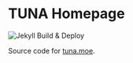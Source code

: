 # TUNA Homepage

![Jekyll Build & Deploy](https://github.com/tuna/tuna.moe/workflows/Jekyll%20Build%20&%20Deploy/badge.svg)

Source code for [tuna.moe](https://tuna.moe/).

